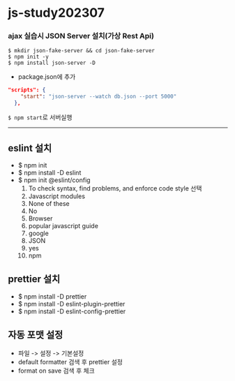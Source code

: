 # js-study202307

### ajax 실습시 JSON Server 설치(가상 Rest Api)
```shell script
$ mkdir json-fake-server && cd json-fake-server
$ npm init -y
$ npm install json-server -D
```

- package.json에 추가
```json
"scripts": {
    "start": "json-server --watch db.json --port 5000"    
  },
```
`$ npm start`로 서버실행

---


## eslint 설치

- $ npm init 
- $ npm install -D eslint
- $ npm init @eslint/config
  1. To check syntax, find problems, and enforce code style 선택
  2. Javascript modules
  3. None of these
  4. No
  5. Browser
  6. popular javascript guide
  7. google
  8. JSON
  9. yes
  10. npm

## prettier 설치
- $ npm install -D prettier
- $ npm install -D eslint-plugin-prettier
- $ npm install -D eslint-config-prettier

## 자동 포맷 설정
- 파일 -> 설정 -> 기본설정 
- default formatter 검색 후 prettier 설정
- format on save 검색 후 체크
